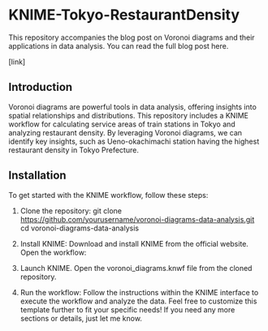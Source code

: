 # KNIME-Tokyo-RestaurantDensity
This repository accompanies the blog post on Voronoi diagrams and their applications in data analysis. You can read the full blog post here.

[link]

## Introduction
Voronoi diagrams are powerful tools in data analysis, offering insights into spatial relationships and distributions. This repository includes a KNIME workflow for calculating service areas of train stations in Tokyo and analyzing restaurant density. By leveraging Voronoi diagrams, we can identify key insights, such as Ueno-okachimachi station having the highest restaurant density in Tokyo Prefecture.

## Installation
To get started with the KNIME workflow, follow these steps:

1. Clone the repository:
git clone https://github.com/yourusername/voronoi-diagrams-data-analysis.git
cd voronoi-diagrams-data-analysis

2. Install KNIME:
Download and install KNIME from the official website.
Open the workflow:
3. Launch KNIME.
Open the voronoi_diagrams.knwf file from the cloned repository.
4. Run the workflow:
Follow the instructions within the KNIME interface to execute the workflow and analyze the data.
Feel free to customize this template further to fit your specific needs! If you need any more sections or details, just let me know.
